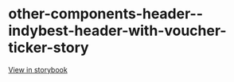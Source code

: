 # other-components-header--indybest-header-with-voucher-ticker-story

[View in storybook](https://raw.githack.com/Independent-Digital-News-and-Media-Ltd/indy-branch-review/PR-7819-sb/index.html?path=/story/other-components-header--indybest-header-with-voucher-ticker-story)